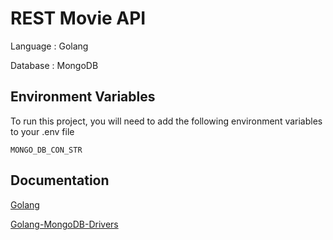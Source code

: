 
# REST Movie API

Language : Golang

Database : MongoDB
## Environment Variables

To run this project, you will need to add the following environment variables to your .env file

`MONGO_DB_CON_STR`



## Documentation

[Golang](https://go.dev/)

[Golang-MongoDB-Drivers](https://go.mongodb.org/)


